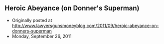 ## Heroic Abeyance (on Donner's Superman)

 * Originally posted at http://www.lawyersgunsmoneyblog.com/2011/09/heroic-abeyance-on-donners-superman
 * Monday, September 26, 2011

